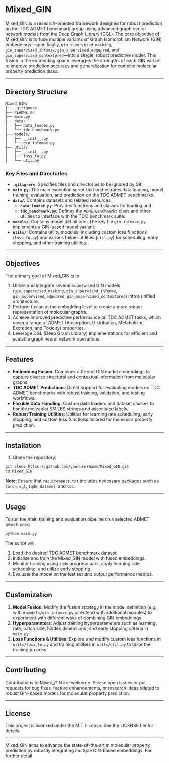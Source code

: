 # Mixed_GIN

Mixed_GIN is a research-oriented framework designed for robust prediction on the TDC ADMET benchmark group using advanced graph neural network models from the Deep Graph Library (DGL). The core objective of Mixed_GIN is to fuse multiple variants of Graph Isomorphism Network (GIN) embeddings—specifically, `gin_supervised_masking`, `gin_supervised_infomax`, `gin_supervised_edgepred`, and `gin_supervised_contextpred`—into a single, robust predictive model. This fusion in the embedding space leverages the strengths of each GIN variant to improve prediction accuracy and generalization for complex molecular property prediction tasks.

---

## Directory Structure

```
Mixed_GIN/  
├── .gitignore  
├── README.md  
├── main.py  
├── data/  
│   ├── data_loader.py  
│   └── tdc_benchmark.py                  
├── models/  
│   ├── __init__.py  
│   └── gin_infomax.py    
├── utils/  
│   ├── __init__.py  
│   ├── loss_fn.py      
│   └── util.py    
```

### Key Files and Directories
- **`.gitignore`**: Specifies files and directories to be ignored by Git.
- **`main.py`**: The main execution script that orchestrates data loading, model training, evaluation, and prediction on the TDC ADMET benchmarks.
- **`data/`**: Contains datasets and related resources.
    - **`data_loader.py`**: Provides functions and classes for loading and 
    - **`tdc_benchmark.py`**: Defines the `ADMETBenchmarks` class and other utilities to interface with the TDC benchmark suite.
- **`models/`**: Contains model definitions. The key file `gin_infomax.py` implements a GIN-based model variant.
- **`utils/`**: Contains utility modules, including custom loss functions (`loss_fn.py`) and various helper utilities (`util.py`) for scheduling, early stopping, and other training utilities.

---

## Objectives

The primary goal of Mixed_GIN is to:

1. Utilize and integrate several supervised GIN models (`gin_supervised_masking`, `gin_supervised_infomax`, `gin_supervised_edgepred`, `gin_supervised_contextpred`) into a unified architecture.
2. Perform fusion at the embedding level to create a more robust representation of molecular graphs.
3. Achieve improved predictive performance on TDC ADMET tasks, which cover a range of ADMET (Absorption, Distribution, Metabolism, Excretion, and Toxicity) properties.
4. Leverage DGL (Deep Graph Library) implementations for efficient and scalable graph neural network operations.

---

## Features

- **Embedding Fusion**: Combines different GIN model embeddings to capture diverse structural and contextual information from molecular graphs.
- **TDC ADMET Predictions**: Direct support for evaluating models on TDC ADMET benchmarks with robust training, validation, and testing workflows.
- **Flexible Data Handling**: Custom data loaders and dataset classes to handle molecular SMILES strings and associated labels.
- **Robust Training Utilities**: Utilities for learning rate scheduling, early stopping, and custom loss functions tailored for molecular property prediction.

---

## Installation

1. Clone the repository:

```bash
git clone https://github.com/yourusername/Mixed_GIN.git
cd Mixed_GIN
```

**Note**: Ensure that `requirements.txt` includes necessary packages such as `torch`, `dgl`, `tqdm`, `datamol`, and `tdc`.

---

## Usage

To run the main training and evaluation pipeline on a selected ADMET benchmark:

```bash
python main.py
```

The script will:

1. Load the desired TDC ADMET benchmark dataset.
2. Initialize and train the Mixed_GIN model with fused embeddings.
3. Monitor training using `tqdm` progress bars, apply learning rate scheduling, and utilize early stopping.
4. Evaluate the model on the test set and output performance metrics.

---

## Customization

1. **Model Fusion**: Modify the fusion strategy in the model definition (e.g., within `models/gin_infomax.py` or extend with additional modules) to experiment with different ways of combining GIN embeddings.
2. **Hyperparameters**: Adjust training hyperparameters such as learning rate, batch size, hidden dimensions, and early stopping criteria in `main.py`.
3. **Loss Functions & Utilities**: Explore and modify custom loss functions in `utils/loss_fn.py` and training utilities in `utils/util.py` to tailor the training process.

---

## Contributing

Contributions to Mixed_GIN are welcome. Please open issues or pull requests for bug fixes, feature enhancements, or research ideas related to robust GIN-based models for molecular property prediction.

---

## License

This project is licensed under the MIT License. See the LICENSE file for details.

---

Mixed_GIN aims to advance the state-of-the-art in molecular property prediction by robustly integrating multiple GIN-based embeddings. For further detail